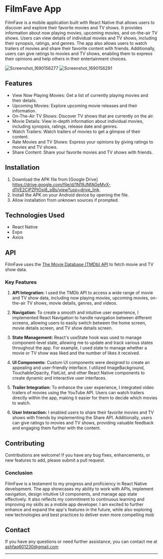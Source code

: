# FilmFave App

FilmFave is a mobile application built with React Native that allows users to discover and explore their favorite movies and TV shows. It provides information about now playing movies, upcoming movies, and on-the-air TV shows. Users can view details of individual movies and TV shows, including their synopsis, ratings, and genres. The app also allows users to watch trailers of movies and share their favorite content with friends. Additionally, users can give ratings to movies and TV shows, enabling them to express their opinions and help others in their entertainment choices.

![Screenshot_1690156277](https://github.com/ShakChunni/FilmFave/assets/89923248/76cf4efd-9dac-4676-9e92-766ce1377cc7)
![Screenshot_1690156291](https://github.com/ShakChunni/FilmFave/assets/89923248/42243b71-26d9-4d9c-bfd5-299c78c0a242)


## Features

- View Now Playing Movies: Get a list of currently playing movies and their details.
- Upcoming Movies: Explore upcoming movie releases and their information.
- On-The-Air TV Shows: Discover TV shows that are currently on the air.
- Movie Details: View in-depth information about individual movies, including synopsis, ratings, release date and genres.
- Watch Trailers: Watch trailers of movies to get a glimpse of their content.
- Rate Movies and TV Shows: Express your opinions by giving ratings to movies and TV shows.
- Share Content: Share your favorite movies and TV shows with friends.

## Installation

1. Download the APK file from [Google Drive] https://drive.google.com/file/d/1N19JNfAGeMvX-d1VE2CjPZPtOsi8_pBs/view?usp=drive_link.
2. Install the APK on your Android device by opening the file.
3. Allow installation from unknown sources if prompted.


## Technologies Used

- React Native
- Expo
- Axios

## API

FilmFave uses the [The Movie Database (TMDb) API](https://www.themoviedb.org/documentation/api) to fetch movie and TV show data.

### Key Features

1. **API Integration:** I used the TMDb API to access a wide range of movie and TV show data, including now playing movies, upcoming movies, on-the-air TV shows, movie details, genres, and videos.

2. **Navigation:** To create a smooth and intuitive user experience, I implemented React Navigation to handle navigation between different screens, allowing users to easily switch between the home screen, movie details screen, and TV show details screen.

3. **State Management:** React's useState hook was used to manage component-level state, allowing me to update and track various states throughout the app. For example, I used state to manage whether a movie or TV show was liked and the number of likes it received.

4. **UI Components:** Custom UI components were designed to create an appealing and user-friendly interface. I utilized ImageBackground, TouchableOpacity, FlatList, and other React Native components to create dynamic and interactive user interfaces.

5. **Trailer Integration:** To enhance the user experience, I integrated video trailers of movies using the YouTube API. Users can watch trailers directly within the app, making it easier for them to decide which movies to watch.

6. **User Interaction:** I enabled users to share their favorite movies and TV shows with friends by implementing the Share API. Additionally, users can give ratings to movies and TV shows, providing valuable feedback and engaging them further with the content.

## Contributing

Contributions are welcome! If you have any bug fixes, enhancements, or new features to add, please submit a pull request.

### Conclusion

FilmFave is a testament to my progress and proficiency in React Native development. The app showcases my ability to work with APIs, implement navigation, design intuitive UI components, and manage app state effectively. It also reflects my commitment to continuous learning and improving my skills as a mobile app developer. I am excited to further enhance and expand the app's features in the future, while also exploring new technologies and best practices to deliver even more compelling mob


## Contact

If you have any questions or need further assistance, you can contact me at ashfaq601230@gmail.com 

---
